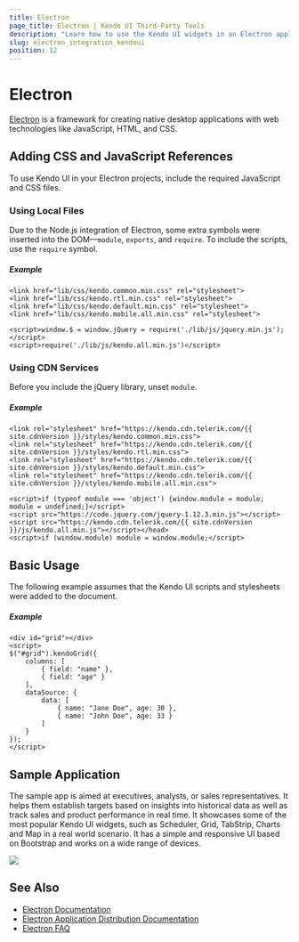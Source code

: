 ```yaml
---
title: Electron
page_title: Electron | Kendo UI Third-Party Tools
description: "Learn how to use the Kendo UI widgets in an Electron application."
slug: electron_integration_kendoui
position: 12
---
```


# Electron

[Electron](https://electronjs.org/) is a framework for creating native desktop applications with web technologies like JavaScript, HTML, and CSS.

## Adding CSS and JavaScript References

To use Kendo UI in your Electron projects, include the required JavaScript and CSS files.

### Using Local Files

Due to the Node.js integration of Electron, some extra symbols were inserted into the DOM&mdash;`module`, `exports`, and `require`. To include the scripts, use the `require` symbol.

##### Example

    <link href="lib/css/kendo.common.min.css" rel="stylesheet">
    <link href="lib/css/kendo.rtl.min.css" rel="stylesheet">
    <link href="lib/css/kendo.default.min.css" rel="stylesheet">
    <link href="lib/css/kendo.mobile.all.min.css" rel="stylesheet">

    <script>window.$ = window.jQuery = require('./lib/js/jquery.min.js');</script>
    <script>require('./lib/js/kendo.all.min.js')</script>

### Using CDN Services

Before you include the jQuery library, unset `module`.

##### Example

    <link rel="stylesheet" href="https://kendo.cdn.telerik.com/{{ site.cdnVersion }}/styles/kendo.common.min.css">
    <link rel="stylesheet" href="https://kendo.cdn.telerik.com/{{ site.cdnVersion }}/styles/kendo.rtl.min.css">
    <link rel="stylesheet" href="https://kendo.cdn.telerik.com/{{ site.cdnVersion }}/styles/kendo.default.min.css">
    <link rel="stylesheet" href="https://kendo.cdn.telerik.com/{{ site.cdnVersion }}/styles/kendo.mobile.all.min.css">

    <script>if (typeof module === 'object') {window.module = module; module = undefined;}</script>
    <script src="https://code.jquery.com/jquery-1.12.3.min.js"></script>
    <script src="https://kendo.cdn.telerik.com/{{ site.cdnVersion }}/js/kendo.all.min.js"></script></head>
    <script>if (window.module) module = window.module;</script>

## Basic Usage

The following example assumes that the Kendo UI scripts and stylesheets were added to the document.

##### Example

    <div id="grid"></div>
    <script>
    $("#grid").kendoGrid({
        columns: [
            { field: "name" },
            { field: "age" }
        ],
        dataSource: {
            data: [
                { name: "Jane Doe", age: 30 },
                { name: "John Doe", age: 33 }
            ]
        }
    });
    </script>

## Sample Application

The sample app is aimed at executives, analysts, or sales representatives. It helps them establish targets based on insights into historical data as well as track sales and product performance in real time. It showcases some of the most popular Kendo UI widgets, such as Scheduler, Grid, TabStrip, Charts and Map in a real world scenario. It has a simple and responsive UI based on Bootstrap and works on a wide range of devices.

<a href="https://github.com/telerik/kendo-electron-dashboard" target="_blank"><img src="/images/northwind.png"></a>

## See Also

* [Electron Documentation](https://electronjs.org/docs)
* [Electron Application Distribution Documentation](https://electronjs.org/docs/tutorial/application-distribution)
* [Electron FAQ](https://electronjs.org/docs/faq)
